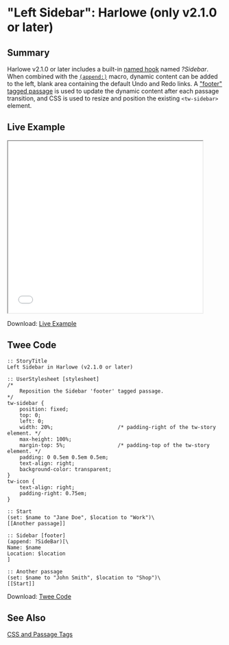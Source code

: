 # "Left Sidebar": Harlowe (only v2.1.0 or later)

## Summary

Harlowe v2.1.0 or later includes a built-in [named hook](https://twine2.neocities.org/#markup_named-hook) named *?Sidebar*. When combined with the [`(append:)`](https://twine2.neocities.org/#macro_append) macro, dynamic content can be added to the left, blank area containing the default Undo and Redo links. A ["footer" tagged passage](https://twine2.neocities.org/#passagetag_footer) is used to update the dynamic content after each passage transition, and CSS is used to resize and position the existing `<tw-sidebar>` element.

## Live Example

<section>
<iframe src="harlowe_sidebar_left_example.html" height=400 width=90%></iframe>

Download: <a href="harlowe_sidebar_left_example.html" target="_blank">Live Example</a>
</section>

## Twee Code

```
:: StoryTitle
Left Sidebar in Harlowe (v2.1.0 or later)

:: UserStylesheet [stylesheet]
/*
	Reposition the Sidebar 'footer' tagged passage.
*/
tw-sidebar {
	position: fixed;
	top: 0;
	left: 0;
	width: 20%;						/* padding-right of the tw-story element. */
	max-height: 100%;
	margin-top: 5%;					/* padding-top of the tw-story element. */
	padding: 0 0.5em 0.5em 0.5em;
	text-align: right;
	background-color: transparent;
}
tw-icon {
	text-align: right;
	padding-right: 0.75em;
}

:: Start
(set: $name to "Jane Doe", $location to "Work")\
[[Another passage]]

:: Sidebar [footer]
(append: ?SideBar)[\
Name: $name
Location: $location
]

:: Another passage
(set: $name to "John Smith", $location to "Shop")\
[[Start]]
```

Download: <a href="harlowe_sidebar_left_twee.txt" target="_blank">Twee Code</a>

## See Also

[CSS and Passage Tags](../../passagetags/harlowe/harlowe_passagetags.md)
